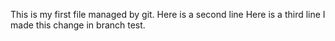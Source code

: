 This is my first file managed by git.
Here is a second line
Here is a third line
I made this change in branch test.
